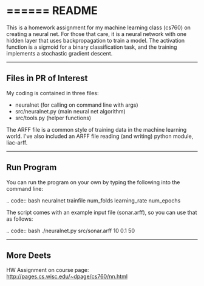 ======
README
======

This is a homework assignment for my machine learning class (cs760) on creating a neural net.
For those that care, it is a neural network with one hidden layer that uses backpropagation 
to train a model. The activation function is a sigmoid for a binary classification task, 
and the training implements a stochastic gradient descent.

-----------------------
Files in PR of Interest
-----------------------

My coding is contained in three files:
- neuralnet (for calling on command line with args)
- src/neuralnet.py (main neural net algorithm)
- src/tools.py (helper functions)

The ARFF file is a common style of training data in the machine learning world. I've
also included an ARFF file reading (and writing) python module, liac-arff.

-----------
Run Program
-----------

You can run the program on your own by typing the following into the command line:

.. code:: bash
	neuralnet trainfile num_folds learning_rate num_epochs

The script comes with an example input file (sonar.arff), so you can use that as follows:

.. code:: bash
	./neuralnet.py src/sonar.arff 10 0.1 50

----------
More Deets
----------

HW Assignment on course page: http://pages.cs.wisc.edu/~dpage/cs760/nn.html